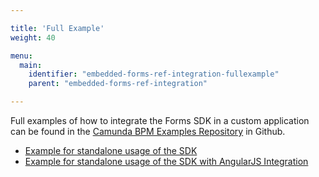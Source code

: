 ```yaml
---

title: 'Full Example'
weight: 40

menu:
  main:
    identifier: "embedded-forms-ref-integration-fullexample"
    parent: "embedded-forms-ref-integration"

---
```


Full examples of how to integrate the Forms SDK in a custom application can be found in the [Camunda BPM Examples Repository][examples-repo] in Github.

* [Example for standalone usage of the SDK][example-without-angular]
* [Example for standalone usage of the SDK with AngularJS Integration][example-with-angular]


[examples-repo]: https://github.com/camunda/camunda-bpm-examples
[example-without-angular]: https://github.com/camunda/camunda-bpm-examples/tree/master/sdk-js/browser-forms
[example-with-angular]: https://github.com/camunda/camunda-bpm-examples/tree/master/sdk-js/browser-forms-angular
